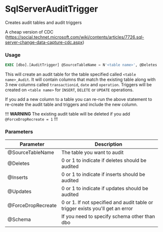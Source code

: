 # SqlServerAuditTrigger
Creates audit tables and audit triggers 

A cheap version of CDC (https://social.technet.microsoft.com/wiki/contents/articles/7726.sql-server-change-data-capture-cdc.aspx)

### Usage 

```sql
EXEC [dbo].[AuditTrigger] @SourceTableName = N'<table name>', @Deletes = 1, @Inserts = 1, @Updates = 1, @ForceDropRecreate = 1
```

This will create an audit table for the table specified called `<table name>_Audit`. It will contain columns that match the existing table along with 3 new columns called `transactionid`, `date` and `operation`. Triggers will be created on `<table name>` for `INSERT`, `DELETE` or `UPDATE` operations.

If you add a new column to a table you can re-run the above statement to re-create the audit table and triggers and include the new column. 

!!! **WARNING** The existing audit table will be deleted if you add `@ForceDropRecreate = 1` !!!



### Parameters

| Parameter          | Description                                                  |
| ------------------ | ------------------------------------------------------------ |
| @SourceTableName   | The table you want to audit                                  |
| @Deletes           | 0 or 1 to indicate if deletes should be audited              |
| @Inserts           | 0 or 1 to indicate if inserts should be audited              |
| @Updates           | 0 or 1 to indicate if updates should be audited              |
| @ForceDropRecreate | 0 or 1. If not specified and audit table or trigger exists you'll get an error |
| @Schema            | If you need to specify schema other than dbo                 |







